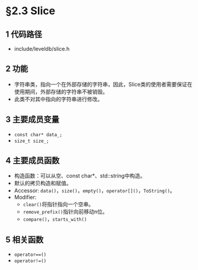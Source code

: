# §2.3 Slice

## 1 代码路径

* include/leveldb/slice.h

## 2 功能

* 字符串类，指向一个在外部存储的字符串，因此，Slice类的使用者需要保证在使用期间，外部存储的字符串不被销毁。
* 此类不对其中指向的字符串进行修改。

## 3 主要成员变量

* `const char* data_;`
* `size_t size_;`

## 4 主要成员函数

* 构造函数：可以从空、const char*、std::string中构造。
* 默认的拷贝构造和赋值。
* Accessor: `data()`，`size()`，`empty()`，`operator[]()`，`ToString()`。
* Modifier:
  * `clear()`将指针指向一个空串。
  * `remove_prefix()`指针向前移动n位。
  * `compare()`，`starts_with()`

## 5 相关函数

* `operator==()`
* `operator!=()`